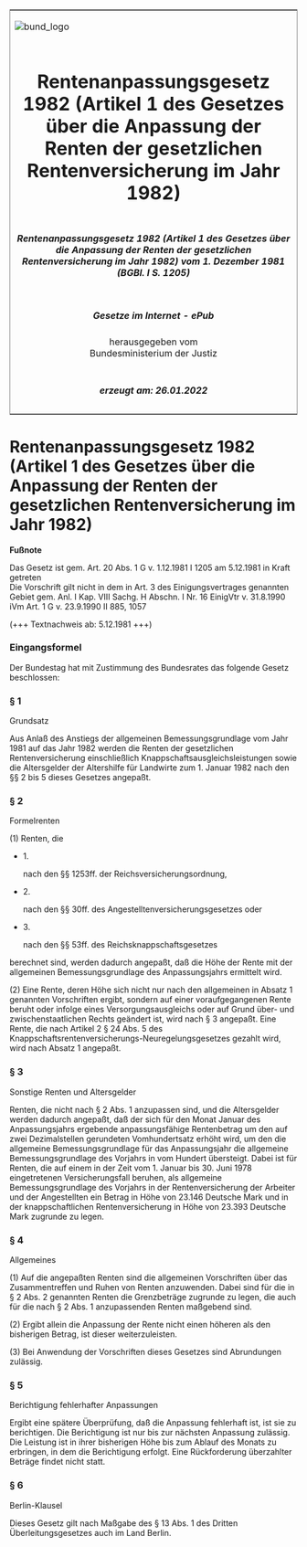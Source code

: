 <span id="DECKBLATT.html"></span>

<table border="0" frame="border" width="100%">

<tr valign="top">

<td align="left">

![bund\_logo](BfJ_2021_Web_de_de.gif)

</td>

<td align="right">

 

</td>

</tr>

<tr align="center" valign="middle">

<td colspan="2">

# Rentenanpassungsgesetz 1982 (Artikel 1 des Gesetzes über die Anpassung der Renten der gesetzlichen Rentenversicherung im Jahr 1982)

</td>

</tr>

<tr align="center" valign="middle">

<td colspan="2">

##### Rentenanpassungsgesetz 1982 (Artikel 1 des Gesetzes über die Anpassung der Renten der gesetzlichen Rentenversicherung im Jahr 1982) vom 1. Dezember 1981 (BGBl. I S. 1205)

</td>

</tr>

<tr align="center" valign="middle">

<td colspan="2">

  
  

##### Gesetze im Internet - ePub  
  
herausgegeben vom  
Bundesministerium der Justiz

</td>

</tr>

<tr align="center" valign="bottom">

<td colspan="2">

  
  

##### erzeugt am: 26.01.2022

</td>

</tr>

</table>

<span id="BJNR112050981.html"></span>

# Rentenanpassungsgesetz 1982 (Artikel 1 des Gesetzes über die Anpassung der Renten der gesetzlichen Rentenversicherung im Jahr 1982)

<div>

  
**Fußnote**

<div class="jnhtml">

<div>

<div class="jurAbsatz">

Das Gesetz ist gem. Art. 20 Abs. 1 G v. 1.12.1981 I 1205 am 5.12.1981 in
Kraft getreten  
Die Vorschrift gilt nicht in dem in Art. 3 des Einigungsvertrages
genannten Gebiet gem. Anl. I Kap. VIII Sachg. H Abschn. I Nr. 16
EinigVtr v. 31.8.1990 iVm Art. 1 G v. 23.9.1990 II 885, 1057

</div>

<div class="jurAbsatz">

  
(+++ Textnachweis ab: 5.12.1981 +++)

</div>

</div>

</div>

</div>

<span id="BJNR112050981BJNE000100311.html"></span>

### Eingangsformel  

<div>

<div class="jnhtml">

<div>

<div class="jurAbsatz">

Der Bundestag hat mit Zustimmung des Bundesrates das folgende Gesetz
beschlossen:

</div>

</div>

</div>

</div>

<span id="BJNR112050981BJNE000200311.html"></span>

### § 1  
Grundsatz

<div>

<div class="jnhtml">

<div>

<div class="jurAbsatz">

Aus Anlaß des Anstiegs der allgemeinen Bemessungsgrundlage vom Jahr 1981
auf das Jahr 1982 werden die Renten der gesetzlichen Rentenversicherung
einschließlich Knappschaftsausgleichsleistungen sowie die Altersgelder
der Altershilfe für Landwirte zum 1. Januar 1982 nach den §§ 2 bis 5
dieses Gesetzes angepaßt.

</div>

</div>

</div>

</div>

<span id="BJNR112050981BJNE000300311.html"></span>

### § 2  
Formelrenten

<div>

<div class="jnhtml">

<div>

<div class="jurAbsatz">

(1) Renten, die

  - 1\.
    
    <div style="">
    
    nach den §§ 1253ff. der Reichsversicherungsordnung,
    
    </div>

  - 2\.
    
    <div style="">
    
    nach den §§ 30ff. des Angestelltenversicherungsgesetzes oder
    
    </div>

  - 3\.
    
    <div style="">
    
    nach den §§ 53ff. des Reichsknappschaftsgesetzes
    
    </div>

berechnet sind, werden dadurch angepaßt, daß die Höhe der Rente mit der
allgemeinen Bemessungsgrundlage des Anpassungsjahrs ermittelt wird.

</div>

<div class="jurAbsatz">

(2) Eine Rente, deren Höhe sich nicht nur nach den allgemeinen in Absatz
1 genannten Vorschriften ergibt, sondern auf einer voraufgegangenen
Rente beruht oder infolge eines Versorgungsausgleichs oder auf Grund
über- und zwischenstaatlichen Rechts geändert ist, wird nach § 3
angepaßt. Eine Rente, die nach Artikel 2 § 24 Abs. 5 des
Knappschaftsrentenversicherungs-Neuregelungsgesetzes gezahlt wird, wird
nach Absatz 1 angepaßt.

</div>

</div>

</div>

</div>

<span id="BJNR112050981BJNE000400311.html"></span>

### § 3  
Sonstige Renten und Altersgelder

<div>

<div class="jnhtml">

<div>

<div class="jurAbsatz">

Renten, die nicht nach § 2 Abs. 1 anzupassen sind, und die Altersgelder
werden dadurch angepaßt, daß der sich für den Monat Januar des
Anpassungsjahrs ergebende anpassungsfähige Rentenbetrag um den auf zwei
Dezimalstellen gerundeten Vomhundertsatz erhöht wird, um den die
allgemeine Bemessungsgrundlage für das Anpassungsjahr die allgemeine
Bemessungsgrundlage des Vorjahrs in vom Hundert übersteigt. Dabei ist
für Renten, die auf einem in der Zeit vom 1. Januar bis 30. Juni 1978
eingetretenen Versicherungsfall beruhen, als allgemeine
Bemessungsgrundlage des Vorjahrs in der Rentenversicherung der Arbeiter
und der Angestellten ein Betrag in Höhe von 23.146 Deutsche Mark und in
der knappschaftlichen Rentenversicherung in Höhe von 23.393 Deutsche
Mark zugrunde zu legen.

</div>

</div>

</div>

</div>

<span id="BJNR112050981BJNE000500311.html"></span>

### § 4  
Allgemeines

<div>

<div class="jnhtml">

<div>

<div class="jurAbsatz">

(1) Auf die angepaßten Renten sind die allgemeinen Vorschriften über das
Zusammentreffen und Ruhen von Renten anzuwenden. Dabei sind für die in §
2 Abs. 2 genannten Renten die Grenzbeträge zugrunde zu legen, die auch
für die nach § 2 Abs. 1 anzupassenden Renten maßgebend sind.

</div>

<div class="jurAbsatz">

(2) Ergibt allein die Anpassung der Rente nicht einen höheren als den
bisherigen Betrag, ist dieser weiterzuleisten.

</div>

<div class="jurAbsatz">

(3) Bei Anwendung der Vorschriften dieses Gesetzes sind Abrundungen
zulässig.

</div>

</div>

</div>

</div>

<span id="BJNR112050981BJNE000600311.html"></span>

### § 5  
Berichtigung fehlerhafter Anpassungen

<div>

<div class="jnhtml">

<div>

<div class="jurAbsatz">

Ergibt eine spätere Überprüfung, daß die Anpassung fehlerhaft ist, ist
sie zu berichtigen. Die Berichtigung ist nur bis zur nächsten Anpassung
zulässig. Die Leistung ist in ihrer bisherigen Höhe bis zum Ablauf des
Monats zu erbringen, in dem die Berichtigung erfolgt. Eine Rückforderung
überzahlter Beträge findet nicht statt.

</div>

</div>

</div>

</div>

<span id="BJNR112050981BJNE000700311.html"></span>

### § 6  
Berlin-Klausel

<div>

<div class="jnhtml">

<div>

<div class="jurAbsatz">

Dieses Gesetz gilt nach Maßgabe des § 13 Abs. 1 des Dritten
Überleitungsgesetzes auch im Land Berlin.

</div>

</div>

</div>

</div>
